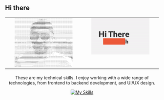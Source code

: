 ## Hi there

<table style="border: none; width: 100%; text-align: center;">
  <tr>
    <!-- Image Section -->
    <td style="border: none; width: 50%; vertical-align: top;">
      <img src="https://github.com/aye007/aye007/blob/main/arash.png?raw=true" 
           alt="Arash's Picture" 
           style="width: 80%; max-width: 300px;" />
    </td>
    <!-- GIF Section -->
    <td style="border: none; width: 50%; vertical-align: top;">
      <img src="https://github.com/aye007/aye007/blob/main/about_me.gif?raw=true" 
           alt="About Me GIF" 
           style="width: 80%; max-width: 300px;" />
    </td>
  </tr>
</table>

<!-- Skills Section -->
<div align="center" style="margin-top: 20px;">
  <p>
    These are my technical skills. I enjoy working with a wide range of technologies, 
    from frontend to backend development, and UI/UX design.
  </p>
  <a href="https://skillicons.dev">
    <img src="https://skillicons.dev/icons?i=angular,html,js,react,vue,flutter,laravel,ps,php,sass,wordpress,xd,vscode&perline=8" 
         alt="My Skills" />
  </a>
</div>
